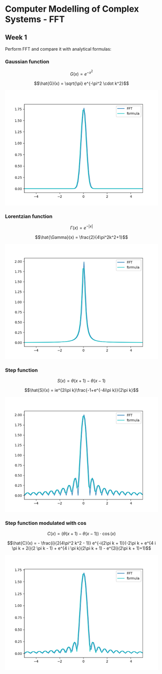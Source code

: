# Computer Modelling of Complex Systems - FFT

## Week 1

Perform FFT and compare it with analytical formulas:

### Gaussian function

$$G(x) = e^{-x^2}$$

$$\hat{G}(x) = \sqrt{\pi} e^{-\pi^2 \cdot k^2}$$

![](figures/gauss.png)

### Lorentzian function

$$ \Gamma(x) = e^{-|x|} $$

$$\hat{\Gamma}(x) = \frac{2}{4\pi^2k^2+1}$$

![](figures/lorentz.png)

### Step function

$$ S(x) = \theta(x+1) - \theta(x-1) $$

$$\hat{S}(x) = ie^{2i\pi k}\frac{-1+e^{-4i\pi k}}{2\pi k}$$

![](figures/step.png)

### Step function modulated with cos

$$ C(x) = (\theta(x+1) - \theta(x-1))\cdot \cos(x) $$

$$\hat{C}(x) = - \frac{i}{2(4\pi^2 k^2 - 1)} e^{-i(2\pi k + 1)}(-2\pi k + e^{4 i \pi k + 2i}(2 \pi k - 1) + e^{4 i \pi k}(2\pi k + 1) - e^{2i}(2\pi k + 1)+1)$$

![](figures/conv.png)
